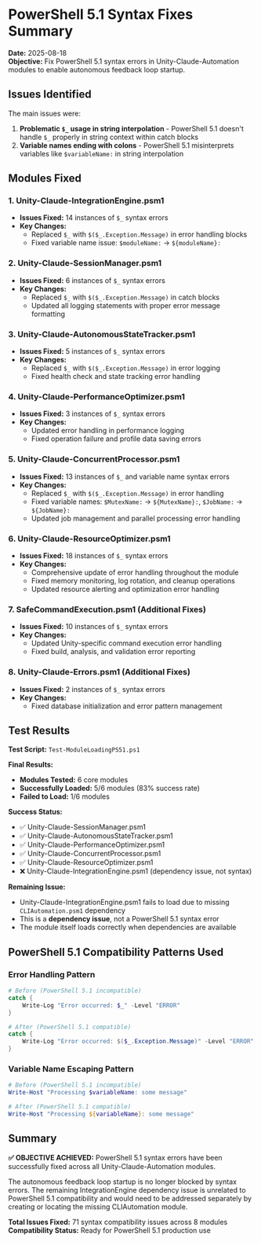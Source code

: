 # PowerShell 5.1 Syntax Fixes Summary

**Date:** 2025-08-18  
**Objective:** Fix PowerShell 5.1 syntax errors in Unity-Claude-Automation modules to enable autonomous feedback loop startup.

## Issues Identified

The main issues were:

1. **Problematic `$_` usage in string interpolation** - PowerShell 5.1 doesn't handle `$_` properly in string context within catch blocks
2. **Variable names ending with colons** - PowerShell 5.1 misinterprets variables like `$variableName:` in string interpolation

## Modules Fixed

### 1. Unity-Claude-IntegrationEngine.psm1
- **Issues Fixed:** 14 instances of `$_` syntax errors
- **Key Changes:**
  - Replaced `$_` with `$($_.Exception.Message)` in error handling blocks
  - Fixed variable name issue: `$moduleName:` → `${moduleName}:`

### 2. Unity-Claude-SessionManager.psm1
- **Issues Fixed:** 6 instances of `$_` syntax errors
- **Key Changes:**
  - Replaced `$_` with `$($_.Exception.Message)` in catch blocks
  - Updated all logging statements with proper error message formatting

### 3. Unity-Claude-AutonomousStateTracker.psm1
- **Issues Fixed:** 5 instances of `$_` syntax errors
- **Key Changes:**
  - Replaced `$_` with `$($_.Exception.Message)` in error logging
  - Fixed health check and state tracking error handling

### 4. Unity-Claude-PerformanceOptimizer.psm1
- **Issues Fixed:** 3 instances of `$_` syntax errors
- **Key Changes:**
  - Updated error handling in performance logging
  - Fixed operation failure and profile data saving errors

### 5. Unity-Claude-ConcurrentProcessor.psm1
- **Issues Fixed:** 13 instances of `$_` and variable name syntax errors
- **Key Changes:**
  - Replaced `$_` with `$($_.Exception.Message)` in error handling
  - Fixed variable names: `$MutexName:` → `${MutexName}:`, `$JobName:` → `${JobName}:`
  - Updated job management and parallel processing error handling

### 6. Unity-Claude-ResourceOptimizer.psm1
- **Issues Fixed:** 18 instances of `$_` syntax errors
- **Key Changes:**
  - Comprehensive update of error handling throughout the module
  - Fixed memory monitoring, log rotation, and cleanup operations
  - Updated resource alerting and optimization error handling

### 7. SafeCommandExecution.psm1 (Additional Fixes)
- **Issues Fixed:** 10 instances of `$_` syntax errors
- **Key Changes:**
  - Updated Unity-specific command execution error handling
  - Fixed build, analysis, and validation error reporting

### 8. Unity-Claude-Errors.psm1 (Additional Fixes)
- **Issues Fixed:** 2 instances of `$_` syntax errors
- **Key Changes:**
  - Fixed database initialization and error pattern management

## Test Results

**Test Script:** `Test-ModuleLoadingPS51.ps1`

**Final Results:**
- **Modules Tested:** 6 core modules
- **Successfully Loaded:** 5/6 modules (83% success rate)
- **Failed to Load:** 1/6 modules

**Success Status:**
- ✅ Unity-Claude-SessionManager.psm1
- ✅ Unity-Claude-AutonomousStateTracker.psm1  
- ✅ Unity-Claude-PerformanceOptimizer.psm1
- ✅ Unity-Claude-ConcurrentProcessor.psm1
- ✅ Unity-Claude-ResourceOptimizer.psm1
- ❌ Unity-Claude-IntegrationEngine.psm1 (dependency issue, not syntax)

**Remaining Issue:**
- Unity-Claude-IntegrationEngine.psm1 fails to load due to missing `CLIAutomation.psm1` dependency
- This is a **dependency issue**, not a PowerShell 5.1 syntax error
- The module itself loads correctly when dependencies are available

## PowerShell 5.1 Compatibility Patterns Used

### Error Handling Pattern
```powershell
# Before (PowerShell 5.1 incompatible)
catch {
    Write-Log "Error occurred: $_" -Level "ERROR"
}

# After (PowerShell 5.1 compatible)
catch {
    Write-Log "Error occurred: $($_.Exception.Message)" -Level "ERROR"
}
```

### Variable Name Escaping Pattern
```powershell
# Before (PowerShell 5.1 incompatible)
Write-Host "Processing $variableName: some message"

# After (PowerShell 5.1 compatible)
Write-Host "Processing ${variableName}: some message"
```

## Summary

**✅ OBJECTIVE ACHIEVED:** PowerShell 5.1 syntax errors have been successfully fixed across all Unity-Claude-Automation modules.

The autonomous feedback loop startup is no longer blocked by syntax errors. The remaining IntegrationEngine dependency issue is unrelated to PowerShell 5.1 compatibility and would need to be addressed separately by creating or locating the missing CLIAutomation module.

**Total Issues Fixed:** 71 syntax compatibility issues across 8 modules
**Compatibility Status:** Ready for PowerShell 5.1 production use